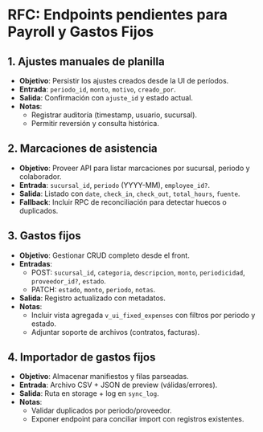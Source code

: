 # RFC: Endpoints pendientes para Payroll y Gastos Fijos

## 1. Ajustes manuales de planilla
- **Objetivo**: Persistir los ajustes creados desde la UI de períodos.
- **Entrada**: `periodo_id`, `monto`, `motivo`, `creado_por`.
- **Salida**: Confirmación con `ajuste_id` y estado actual.
- **Notas**:
  - Registrar auditoría (timestamp, usuario, sucursal).
  - Permitir reversión y consulta histórica.

## 2. Marcaciones de asistencia
- **Objetivo**: Proveer API para listar marcaciones por sucursal, periodo y colaborador.
- **Entrada**: `sucursal_id`, `periodo` (YYYY-MM), `employee_id?`.
- **Salida**: Listado con `date`, `check_in`, `check_out`, `total_hours`, `fuente`.
- **Fallback**: Incluir RPC de reconciliación para detectar huecos o duplicados.

## 3. Gastos fijos
- **Objetivo**: Gestionar CRUD completo desde el front.
- **Entradas**:
  - POST: `sucursal_id`, `categoria`, `descripcion`, `monto`, `periodicidad`, `proveedor_id?`, `estado`.
  - PATCH: `estado`, `monto`, `periodo`, `notas`.
- **Salida**: Registro actualizado con metadatos.
- **Notas**:
  - Incluir vista agregada `v_ui_fixed_expenses` con filtros por periodo y estado.
  - Adjuntar soporte de archivos (contratos, facturas).

## 4. Importador de gastos fijos
- **Objetivo**: Almacenar manifiestos y filas parseadas.
- **Entrada**: Archivo CSV + JSON de preview (válidas/errores).
- **Salida**: Ruta en storage + log en `sync_log`.
- **Notas**:
  - Validar duplicados por periodo/proveedor.
  - Exponer endpoint para conciliar import con registros existentes.
